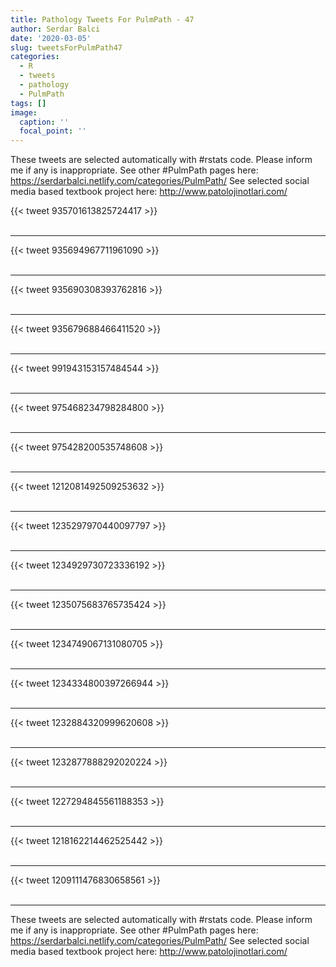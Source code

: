 ```yaml
---
title: Pathology Tweets For PulmPath - 47
author: Serdar Balci
date: '2020-03-05'
slug: tweetsForPulmPath47
categories:
  - R
  - tweets
  - pathology
  - PulmPath
tags: []
image:
  caption: ''
  focal_point: ''
---
```



These tweets are selected automatically with #rstats code. Please inform me if any is inappropriate.
See other #PulmPath pages here: https://serdarbalci.netlify.com/categories/PulmPath/ 
See selected social media based textbook project here: http://www.patolojinotlari.com/

{{< tweet 935701613825724417 >}}
<br>
<br>
<hr>
{{< tweet 935694967711961090 >}}
<br>
<br>
<hr>
{{< tweet 935690308393762816 >}}
<br>
<br>
<hr>
{{< tweet 935679688466411520 >}}
<br>
<br>
<hr>
{{< tweet 991943153157484544 >}}
<br>
<br>
<hr>
{{< tweet 975468234798284800 >}}
<br>
<br>
<hr>
{{< tweet 975428200535748608 >}}
<br>
<br>
<hr>
{{< tweet 1212081492509253632 >}}
<br>
<br>
<hr>
{{< tweet 1235297970440097797 >}}
<br>
<br>
<hr>
{{< tweet 1234929730723336192 >}}
<br>
<br>
<hr>
{{< tweet 1235075683765735424 >}}
<br>
<br>
<hr>
{{< tweet 1234749067131080705 >}}
<br>
<br>
<hr>
{{< tweet 1234334800397266944 >}}
<br>
<br>
<hr>
{{< tweet 1232884320999620608 >}}
<br>
<br>
<hr>
{{< tweet 1232877888292020224 >}}
<br>
<br>
<hr>
{{< tweet 1227294845561188353 >}}
<br>
<br>
<hr>
{{< tweet 1218162214462525442 >}}
<br>
<br>
<hr>
{{< tweet 1209111476830658561 >}}
<br>
<br>
<hr>


These tweets are selected automatically with #rstats code. Please inform me if any is inappropriate.
See other #PulmPath pages here: https://serdarbalci.netlify.com/categories/PulmPath/ 
See selected social media based textbook project here: http://www.patolojinotlari.com/
